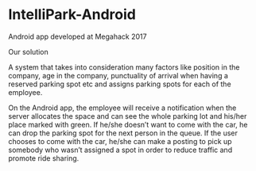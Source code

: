# IntelliPark-Android
Android app developed at Megahack 2017

Our solution

A system that takes into consideration many factors like position in the company, age in the company, punctuality of arrival when having a reserved parking spot etc and assigns parking spots for each of the employee.

On the Android app, the employee will receive a notification when the server allocates the space and can see the whole parking lot and his/her place marked with green. If he/she doesn’t want to come with the car, he can drop the parking spot for the next person in the queue. If the user chooses to come with the car, he/she can make a posting to pick up somebody who wasn’t assigned a spot in order to reduce traffic and promote ride sharing.

